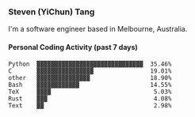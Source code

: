 ### Steven (YiChun) Tang

I'm a software engineer based in Melbourne, Australia.

#### Personal Coding Activity (past 7 days)
```
Python  ▓▓▓▓▓▓▓▓▓▓▓▓▓▓▓▓▓▓▓▓▓▓▓▓▓▓▓▓▓▓  35.46%
C       ▓▓▓▓▓▓▓▓▓▓▓▓▓▓▓▓                19.01%
other   ▓▓▓▓▓▓▓▓▓▓▓▓▓▓▓                 18.90%
Bash    ▓▓▓▓▓▓▓▓▓▓▓▓                    14.55%
TeX     ▓▓▓▓                             5.03%
Rust    ▓▓▓                              4.08%
Text    ▓▓                               2.98%
```
